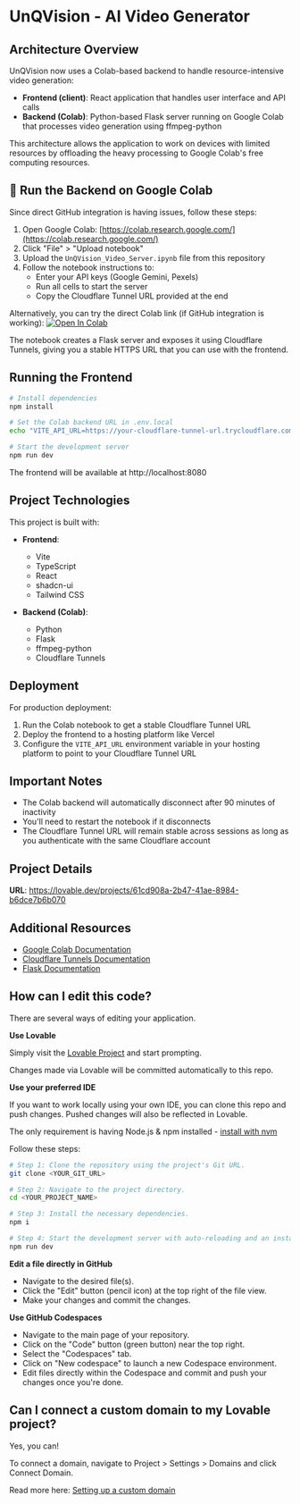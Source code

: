 # UnQVision - AI Video Generator

## Architecture Overview

UnQVision now uses a Colab-based backend to handle resource-intensive video generation:

- **Frontend (client)**: React application that handles user interface and API calls
- **Backend (Colab)**: Python-based Flask server running on Google Colab that processes video generation using ffmpeg-python

This architecture allows the application to work on devices with limited resources by offloading the heavy processing to Google Colab's free computing resources.

## 🚀 Run the Backend on Google Colab

Since direct GitHub integration is having issues, follow these steps:

1. Open Google Colab: [https://colab.research.google.com/](https://colab.research.google.com/)
2. Click "File" > "Upload notebook"
3. Upload the `UnQVision_Video_Server.ipynb` file from this repository
4. Follow the notebook instructions to:
   - Enter your API keys (Google Gemini, Pexels)
   - Run all cells to start the server
   - Copy the Cloudflare Tunnel URL provided at the end

Alternatively, you can try the direct Colab link (if GitHub integration is working):
[![Open In Colab](https://colab.research.google.com/assets/colab-badge.svg)](https://colab.research.google.com/github/Sandeepgaddam5432/unqvision2/blob/main/UnQVision_Video_Server.ipynb)

The notebook creates a Flask server and exposes it using Cloudflare Tunnels, giving you a stable HTTPS URL that you can use with the frontend.

## Running the Frontend

```sh
# Install dependencies
npm install

# Set the Colab backend URL in .env.local
echo "VITE_API_URL=https://your-cloudflare-tunnel-url.trycloudflare.com" > .env.local

# Start the development server
npm run dev
```

The frontend will be available at http://localhost:8080

## Project Technologies

This project is built with:

- **Frontend**:
  - Vite
  - TypeScript
  - React
  - shadcn-ui
  - Tailwind CSS

- **Backend (Colab)**:
  - Python
  - Flask
  - ffmpeg-python
  - Cloudflare Tunnels

## Deployment

For production deployment:

1. Run the Colab notebook to get a stable Cloudflare Tunnel URL
2. Deploy the frontend to a hosting platform like Vercel
3. Configure the `VITE_API_URL` environment variable in your hosting platform to point to your Cloudflare Tunnel URL

## Important Notes

- The Colab backend will automatically disconnect after 90 minutes of inactivity
- You'll need to restart the notebook if it disconnects
- The Cloudflare Tunnel URL will remain stable across sessions as long as you authenticate with the same Cloudflare account

## Project Details

**URL**: https://lovable.dev/projects/61cd908a-2b47-41ae-8984-b6dce7b6b070

## Additional Resources

- [Google Colab Documentation](https://colab.research.google.com/)
- [Cloudflare Tunnels Documentation](https://developers.cloudflare.com/cloudflare-one/connections/connect-apps/)
- [Flask Documentation](https://flask.palletsprojects.com/)

## How can I edit this code?

There are several ways of editing your application.

**Use Lovable**

Simply visit the [Lovable Project](https://lovable.dev/projects/61cd908a-2b47-41ae-8984-b6dce7b6b070) and start prompting.

Changes made via Lovable will be committed automatically to this repo.

**Use your preferred IDE**

If you want to work locally using your own IDE, you can clone this repo and push changes. Pushed changes will also be reflected in Lovable.

The only requirement is having Node.js & npm installed - [install with nvm](https://github.com/nvm-sh/nvm#installing-and-updating)

Follow these steps:

```sh
# Step 1: Clone the repository using the project's Git URL.
git clone <YOUR_GIT_URL>

# Step 2: Navigate to the project directory.
cd <YOUR_PROJECT_NAME>

# Step 3: Install the necessary dependencies.
npm i

# Step 4: Start the development server with auto-reloading and an instant preview.
npm run dev
```

**Edit a file directly in GitHub**

- Navigate to the desired file(s).
- Click the "Edit" button (pencil icon) at the top right of the file view.
- Make your changes and commit the changes.

**Use GitHub Codespaces**

- Navigate to the main page of your repository.
- Click on the "Code" button (green button) near the top right.
- Select the "Codespaces" tab.
- Click on "New codespace" to launch a new Codespace environment.
- Edit files directly within the Codespace and commit and push your changes once you're done.

## Can I connect a custom domain to my Lovable project?

Yes, you can!

To connect a domain, navigate to Project > Settings > Domains and click Connect Domain.

Read more here: [Setting up a custom domain](https://docs.lovable.dev/tips-tricks/custom-domain#step-by-step-guide)
